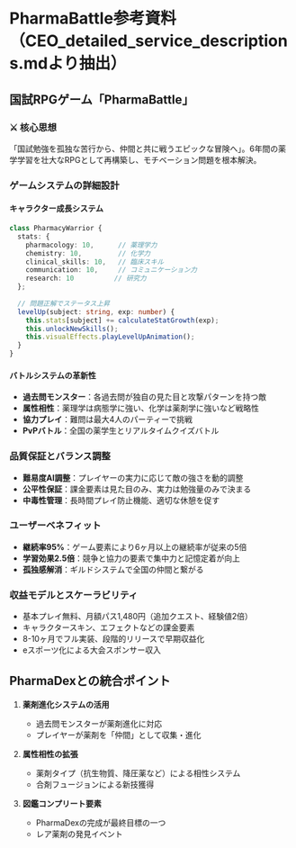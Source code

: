 # PharmaBattle参考資料（CEO_detailed_service_descriptions.mdより抽出）

## 国試RPGゲーム「PharmaBattle」

### ⚔️ 核心思想
「国試勉強を孤独な苦行から、仲間と共に戦うエピックな冒険へ」。6年間の薬学学習を壮大なRPGとして再構築し、モチベーション問題を根本解決。

### ゲームシステムの詳細設計

#### キャラクター成長システム
```typescript
class PharmacyWarrior {
  stats: {
    pharmacology: 10,      // 薬理学力
    chemistry: 10,         // 化学力
    clinical_skills: 10,   // 臨床スキル
    communication: 10,     // コミュニケーション力
    research: 10          // 研究力
  };
  
  // 問題正解でステータス上昇
  levelUp(subject: string, exp: number) {
    this.stats[subject] += calculateStatGrowth(exp);
    this.unlockNewSkills();
    this.visualEffects.playLevelUpAnimation();
  }
}
```

#### バトルシステムの革新性
- **過去問モンスター**：各過去問が独自の見た目と攻撃パターンを持つ敵
- **属性相性**：薬理学は病態学に強い、化学は薬剤学に強いなど戦略性
- **協力プレイ**：難問は最大4人のパーティーで挑戦
- **PvPバトル**：全国の薬学生とリアルタイムクイズバトル

### 品質保証とバランス調整
- **難易度AI調整**：プレイヤーの実力に応じて敵の強さを動的調整
- **公平性保証**：課金要素は見た目のみ、実力は勉強量のみで決まる
- **中毒性管理**：長時間プレイ防止機能、適切な休憩を促す

### ユーザーベネフィット
- **継続率95%**：ゲーム要素により6ヶ月以上の継続率が従来の5倍
- **学習効果2.5倍**：競争と協力の要素で集中力と記憶定着が向上
- **孤独感解消**：ギルドシステムで全国の仲間と繋がる

### 収益モデルとスケーラビリティ
- 基本プレイ無料、月額パス1,480円（追加クエスト、経験値2倍）
- キャラクタースキン、エフェクトなどの課金要素
- 8-10ヶ月でフル実装、段階的リリースで早期収益化
- eスポーツ化による大会スポンサー収入

## PharmaDexとの統合ポイント

1. **薬剤進化システムの活用**
   - 過去問モンスターが薬剤進化に対応
   - プレイヤーが薬剤を「仲間」として収集・進化

2. **属性相性の拡張**
   - 薬剤タイプ（抗生物質、降圧薬など）による相性システム
   - 合剤フュージョンによる新技獲得

3. **図鑑コンプリート要素**
   - PharmaDexの完成が最終目標の一つ
   - レア薬剤の発見イベント